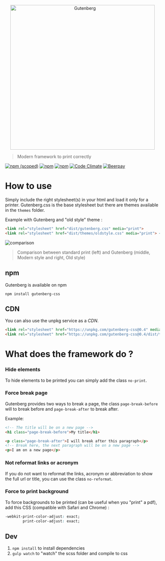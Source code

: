 <p align="center">
	<img width="470" alt="Gutenberg" src="http://i.imgur.com/NlGJI3v.png">
</p>

> Modern framework to print correctly

[![npm (scoped)](https://img.shields.io/npm/v/gutenberg-css.svg?style=flat-square)](https://www.npmjs.com/package/gutenberg-css)
[![npm](https://img.shields.io/npm/l/gutenberg-css.svg?style=flat-square)]()
[![npm](https://img.shields.io/npm/dm/gutenberg-css.svg?style=flat-square)]()
[![Code Climate](https://img.shields.io/codeclimate/github/BafS/Gutenberg.svg?style=flat-square)](https://lima.codeclimate.com/github/BafS/Gutenberg)
[![Beerpay](https://beerpay.io/BafS/Gutenberg/badge.svg)](https://beerpay.io/BafS/Gutenberg)

# How to use

Simply include the right stylesheet(s) in your html and load it only for a printer.
Gutenberg.css is the base stylesheet but there are themes available in the `themes` folder.

Example with Gutenberg and "old style" theme :

```HTML
<link rel="stylesheet" href="dist/gutenberg.css" media="print">
<link rel="stylesheet" href="dist/themes/oldstyle.css" media="print"> <!-- optional -->
```

![comparison](https://i.imgur.com/tL5cHhn.png)

> Comparison between standard print (left) and Gutenberg (middle, Modern style and right, Old style)

## npm

Gutenberg is available on npm

```
npm install gutenberg-css
```

## CDN

You can also use the unpkg service as a *CDN*.

```HTML
<link rel="stylesheet" href="https://unpkg.com/gutenberg-css@0.4" media="print">
<link rel="stylesheet" href="https://unpkg.com/gutenberg-css@0.4/dist/themes/oldstyle.min.css" media="print">
```


# What does the framework do ?

### Hide elements

To hide elements to be printed you can simply add the class `no-print`.

### Force break page

Gutenberg provides two ways to break a page, the class `page-break-before` will to break before and `page-break-after` to break after.

Example:

```HTML
<!-- The title will be on a new page -->
<h1 class="page-break-before">My title</h1>

<p class="page-break-after">I will break after this paragraph</p>
<!-- Break here, the next paragraph will be on a new page -->
<p>I am on a new page</p>
```

### Not reformat links or acronym

If you do not want to reformat the links, acronym or abbreviation to show the full url or title, you
can use the class `no-reformat`.

### Force to print background

To force backgrounds to be printed (can be useful when you "print" a pdf), add this CSS (compatible with Safari and Chrome) :

```CSS
-webkit-print-color-adjust: exact;
        print-color-adjust: exact;
```

## Dev

 1. `npm install` to install dependencies
 2. `gulp watch` to "watch" the scss folder and compile to css
